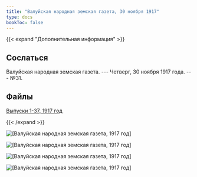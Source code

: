 ```yaml
---
title: "Валуйская народная земская газета, 30 ноября 1917"
type: docs
bookToc: false
---
```


{{< expand "Дополнительная информация" >}}
## Сослаться
Валуйская народная земская газета. --- Четверг, 30 ноября 1917 года. --- №31.

## Файлы
[Выпуски 1-37, 1917 год](https://www.dropbox.com/sh/f66udc3wv8z9994/AADjgSdoNAVKO_sDOpFltcOta?dl=0)

{{< /expand >}}

![[Валуйская народная земская газета, 1917 год]](/static/img/papers/1917_№31.jpg)

![[Валуйская народная земская газета, 1917 год]](/static/img/papers/1917_№31_p2.jpg)

![[Валуйская народная земская газета, 1917 год]](/static/img/papers/1917_№31_p3.jpg)

![[Валуйская народная земская газета, 1917 год]](/static/img/papers/1917_№31_p4.jpg)
